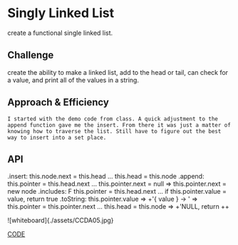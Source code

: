 # Singly Linked List
<!-- Short summary or background information -->

create a functional single linked list.

## Challenge
<!-- Description of the challenge -->
create the ability to make a linked list, add to the head or tail, can check for a value, and print all of the values in a string. 

## Approach & Efficiency
<!-- What approach did you take? Why? What is the Big O space/time for this approach? -->
    I started with the demo code from class. A quick adjustment to the append function gave me the insert. From there it was just a matter of knowing how to traverse the list. Still have to figure out the best way to insert into a set place. 

## API
<!-- Description of each method publicly available to your Linked List -->
.insert: this.node.next = this.head ...  this.head = this.node
.append: this.pointer = this.head.next ...  this.pointer.next = null => this.pointer.next = new node
.includes: F this.pointer = this.head.next ...  if this.pointer.value = value, return true
.toString: this.pointer.value => +'{ value } -> ' => this.pointer = this.pointer.next ...  this.head = this.node => +'NULL, return ++

![whiteboard]{./assets/CCDA05.jpg}

[CODE](https://github.com/TrunkOfUkuleles/data-structures-and-algorithms/blob/array-binary-search/javascript/data-structures/linkedList/index.js)